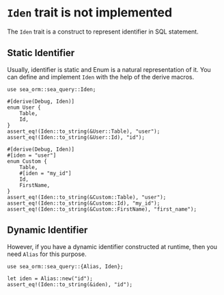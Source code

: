 # `Iden` trait is not implemented

The `Iden` trait is a construct to represent identifier in SQL statement.

## Static Identifier

Usually, identifier is static and Enum is a natural representation of it. You can define and implement `Iden` with the help of the derive macros.

```rust, no_run
use sea_orm::sea_query::Iden;

#[derive(Debug, Iden)]
enum User {
    Table,
    Id,
}
assert_eq!(Iden::to_string(&User::Table), "user");
assert_eq!(Iden::to_string(&User::Id), "id");

#[derive(Debug, Iden)]
#[iden = "user"]
enum Custom {
    Table,
    #[iden = "my_id"]
    Id,
    FirstName,
}
assert_eq!(Iden::to_string(&Custom::Table), "user");
assert_eq!(Iden::to_string(&Custom::Id), "my_id");
assert_eq!(Iden::to_string(&Custom::FirstName), "first_name");
```

## Dynamic Identifier

However, if you have a dynamic identifier constructed at runtime, then you need `Alias` for this purpose.

```rust, no_run
use sea_orm::sea_query::{Alias, Iden};

let iden = Alias::new("id");
assert_eq!(Iden::to_string(&iden), "id");
```
